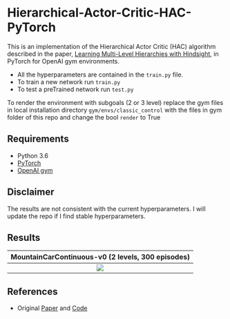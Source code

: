 # Hierarchical-Actor-Critic-HAC-PyTorch

This is an implementation of the Hierarchical Actor Critic (HAC) algorithm described in the paper, [Learning Multi-Level Hierarchies with Hindsight](https://arxiv.org/abs/1712.00948), in PyTorch for OpenAI gym environments.

- All the hyperparameters are contained in the `train.py` file.
- To train a new network run `train.py`
- To test a preTrained network run `test.py`

To render the environment with subgoals (2 or 3 level) replace the gym files in local installation directory `gym/envs/classic_control` with the files in gym folder of this repo and change the bool `render` to True


## Requirements

- Python 3.6
- [PyTorch](https://pytorch.org/)
- [OpenAI gym](https://gym.openai.com/)

## Disclaimer

The results are not consistent with the current hyperparameters. I will update the repo if I find stable hyperparameters.


## Results

MountainCarContinuous-v0 (2 levels, 300 episodes)  |
:-----------------------------------:|
![](https://github.com/nikhilbarhate99/Hierarchical-Actor-Critic-HAC-PyTorch/blob/master/gif/MountainCarContinuous-v0.gif)  |





## References

- Original [Paper](https://arxiv.org/abs/1712.00948) and [Code](https://github.com/andrew-j-levy/Hierarchical-Actor-Critc-HAC-)

